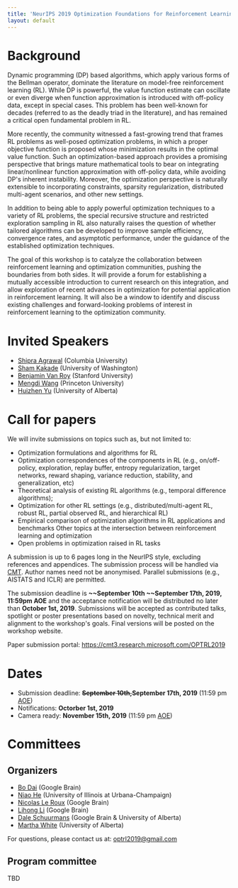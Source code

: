 ```yaml
---
title: 'NeurIPS 2019 Optimization Foundations for Reinforcement Learning Workshop'
layout: default
---
```


<style>thead { display: none; }</style>

# Background

Dynamic programming (DP) based algorithms, which apply various forms of the Bellman operator, dominate the literature on model-free reinforcement learning (RL). While DP is powerful, the value function estimate can oscillate or even diverge when function approximation is introduced with off-policy data, except in special cases. This problem has been well-known for decades (referred to as the deadly triad in the literature), and has remained a critical open fundamental problem in RL.

More recently, the community witnessed a fast-growing trend that frames RL problems as well-posed optimization problems, in which a proper objective function is proposed whose minimization results in the optimal value function. Such an optimization-based approach provides a promising perspective that brings mature mathematical tools to bear on integrating linear/nonlinear function approximation with off-policy data, while avoiding DP's inherent instability. Moreover, the optimization perspective is naturally extensible to incorporating constraints, sparsity regularization, distributed multi-agent scenarios, and other new settings.

In addition to being able to apply powerful optimization techniques to a variety of RL problems, the special recursive structure and restricted exploration sampling in RL also naturally raises the question of whether tailored algorithms can be developed to improve sample efficiency, convergence rates, and asymptotic performance, under the guidance of the established optimization techniques.

The goal of this workshop is to catalyze the collaboration between reinforcement learning and optimization communities, pushing the boundaries from both sides. It will provide a forum for establishing a mutually accessible introduction to current research on this integration, and allow exploration of recent advances in optimization for potential application in reinforcement learning. It will also be a window to identify and discuss existing challenges and forward-looking problems of interest in reinforcement learning to the optimization community. 


# Invited Speakers


- <a href="http://www.columbia.edu/~sa3305/">Shipra Agrawal</a> (Columbia University)
- <a href="https://homes.cs.washington.edu/~sham/">Sham Kakade</a> (University of Washington) 
- <a href="https://web.stanford.edu/~bvr/">Benjamin Van Roy</a> (Stanford University) 
- <a href="https://mwang.princeton.edu/">Mengdi Wang</a> (Princeton University) 
- <a href="https://directory.ualberta.ca/person/huizhen">Huizhen Yu</a> (University of Alberta)



# Call for papers

We will invite submissions on topics such as, but not limited to: 

- Optimization formulations and algorithms for RL
- Optimization correspondences of the components in RL (e.g., on/off-policy, exploration, replay buffer, entropy regularization, target networks, reward shaping, variance reduction, stability, and generalization, etc)
- Theoretical analysis of existing RL algorithms (e.g., temporal difference algorithms);
- Optimization for other RL settings (e.g., distributed/multi-agent RL, robust RL, partial observed RL, and hierarchical RL)
- Empirical comparison of optimization algorithms in RL applications and benchmarks
Other topics at the intersection between reinforcement learning and optimization
- Open problems in optimization raised in RL tasks


A submission is up to 6 pages long in the NeurIPS style, excluding references and appendices. The submission process will be handled via <a href="https://cmt3.research.microsoft.com/OPTRL2019">CMT</a>. Author names need not be anonymised. Parallel submissions (e.g., AISTATS and ICLR) are permitted.

The submission deadline is **~~September 10th ~~September 17th, 2019, 11:59pm AOE** and the acceptance notification will be distributed no later than **October 1st, 2019**. Submissions will be accepted as contributed talks, spotlight or poster presentations based on novelty, technical merit and alignment to the workshop's goals. Final versions will be posted on the workshop website. 

Paper submission portal: <a href="https://cmt3.research.microsoft.com/OPTRL2019"> https://cmt3.research.microsoft.com/OPTRL2019 </a>

# Dates

- Submission deadline: **~~September 10th,~~September 17th, 2019** (11:59 pm <a href="https://www.timeanddate.com/time/zones/aoe">AOE</a>) 
- Notifications: **Octorber 1st, 2019** 
- Camera ready: **November 15th, 2019** (11:59 pm <a href="https://www.timeanddate.com/time/zones/aoe">AOE</a>) 
<!-- Workshop: **December 13th 2019** 
 -->


# Committees

## Organizers

<!-- <div style="text-align: left;">
Bo Dai, Niao He, Nicolas Le Roux, Lihong Li, Dale Schuurmans, Martha White
</div>
 -->

- <a href="https://sites.google.com/site/daibohr/">Bo Dai</a> (Google Brain)
- <a href="http://niaohe.ise.illinois.edu/">Niao He</a> (University of Illinois at Urbana-Champaign)
- <a href="http://nicolas.le-roux.name/">Nicolas Le Roux</a> (Google Brain)
- <a href="https://lihongli.github.io/">Lihong Li</a> (Google Brain) 
- <a href="https://webdocs.cs.ualberta.ca/~dale/">Dale Schuurmans</a> (Google Brain & University of Alberta)
- <a href="https://webdocs.cs.ualberta.ca/~whitem/">Martha White</a> (University of Alberta)

<p style="text-align: left">
For questions, please contact us at:
<a href="mailto:optrl2019@gmail.com">optrl2019@gmail.com</a>
</p>


## Program committee

<div style="text-align: left;">
TBD
</div>
